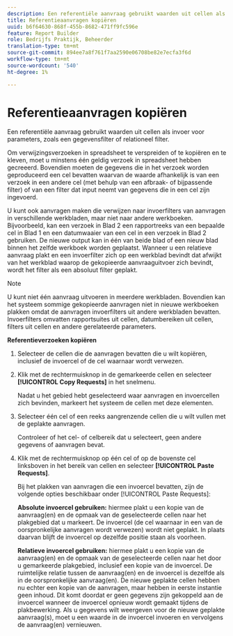 ```yaml
---
description: Een referentiële aanvraag gebruikt waarden uit cellen als invoer voor parameters, zoals een gegevensfilter of relationeel filter.
title: Referentieaanvragen kopiëren
uuid: b6f64630-868f-455b-8682-471ff9fc596e
feature: Report Builder
role: Bedrijfs Praktijk, Beheerder
translation-type: tm+mt
source-git-commit: 894ee7a8f761f7aa2590e06708be82e7ecfa3f6d
workflow-type: tm+mt
source-wordcount: '540'
ht-degree: 1%

---
```



# Referentieaanvragen kopiëren

Een referentiële aanvraag gebruikt waarden uit cellen als invoer voor parameters, zoals een gegevensfilter of relationeel filter.

Om verwijzingsverzoeken in spreadsheet te verspreiden of te kopiëren en te kleven, moet u minstens één geldig verzoek in spreadsheet hebben gecreeerd. Bovendien moeten de gegevens die in het verzoek worden geproduceerd een cel bevatten waarvan de waarde afhankelijk is van een verzoek in een andere cel (met behulp van een afbraak- of bijpassende filter) of van een filter dat input neemt van gegevens die in een cel zijn ingevoerd.

U kunt ook aanvragen maken die verwijzen naar invoerfilters van aanvragen in verschillende werkbladen, maar niet naar andere werkboeken. Bijvoorbeeld, kan een verzoek in Blad 2 een rapportreeks van een bepaalde cel in Blad 1 en een datumwaaier van een cel in een verzoek in Blad 2 gebruiken. De nieuwe output kan in één van beide blad of een nieuw blad binnen het zelfde werkboek worden geplaatst. Wanneer u een relatieve aanvraag plakt en een invoerfilter zich op een werkblad bevindt dat afwijkt van het werkblad waarop de gekopieerde aanvraaguitvoer zich bevindt, wordt het filter als een absoluut filter geplakt.

>[!NOTE]
>
>U kunt niet één aanvraag uitvoeren in meerdere werkbladen. Bovendien kan het systeem sommige gekopieerde aanvragen niet in nieuwe werkboeken plakken omdat de aanvragen invoerfilters uit andere werkbladen bevatten. Invoerfilters omvatten rapportsuites uit cellen, datumbereiken uit cellen, filters uit cellen en andere gerelateerde parameters.

**Referentieverzoeken kopiëren**

1. Selecteer de cellen die de aanvragen bevatten die u wilt kopiëren, inclusief de invoercel of de cel waarnaar wordt verwezen.
1. Klik met de rechtermuisknop in de gemarkeerde cellen en selecteer **[!UICONTROL Copy Requests]** in het snelmenu.

   Nadat u het gebied hebt geselecteerd waar aanvragen en invoercellen zich bevinden, markeert het systeem de cellen met deze elementen.
1. Selecteer één cel of een reeks aangrenzende cellen die u wilt vullen met de geplakte aanvragen.

   Controleer of het cel- of celbereik dat u selecteert, geen andere gegevens of aanvragen bevat.
1. Klik met de rechtermuisknop op één cel of op de bovenste cel linksboven in het bereik van cellen en selecteer **[!UICONTROL Paste Requests]**.

   Bij het plakken van aanvragen die een invoercel bevatten, zijn de volgende opties beschikbaar onder [!UICONTROL Paste Requests]:

   **Absolute invoercel gebruiken:** hiermee plakt u een kopie van de aanvraag(en) en de opmaak van de geselecteerde cellen naar het plakgebied dat u markeert. De invoercel (de cel waarnaar in een van de oorspronkelijke aanvragen wordt verwezen) wordt niet geplakt. In plaats daarvan blijft de invoercel op dezelfde positie staan als voorheen.

   **Relatieve invoercel gebruiken:** hiermee plakt u een kopie van de aanvraag(en) en de opmaak van de geselecteerde cellen naar het door u gemarkeerde plakgebied, inclusief een kopie van de invoercel. De ruimtelijke relatie tussen de aanvraag(en) en de invoercel is dezelfde als in de oorspronkelijke aanvraag(en). De nieuwe geplakte cellen hebben nu echter een kopie van de aanvragen, maar hebben in eerste instantie geen inhoud. Dit komt doordat er geen gegevens zijn gekoppeld aan de invoercel wanneer de invoercel opnieuw wordt gemaakt tijdens de plakbewerking. Als u gegevens wilt weergeven voor de nieuwe geplakte aanvraag(s), moet u een waarde in de invoercel invoeren en vervolgens de aanvraag(en) vernieuwen.
